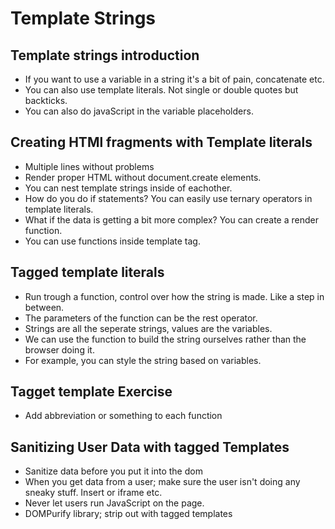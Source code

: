 # Template Strings

## Template strings introduction
* If you want to use a variable in a string it's a bit of pain, concatenate etc.
* You can also use template literals. Not single or double quotes but backticks.
* You can also do javaScript in the variable placeholders.

## Creating HTMl fragments with Template literals
* Multiple lines without problems 
* Render proper HTML without document.create elements.
* You can nest template strings inside of eachother.
* How do you do if statements? You can easily use ternary operators in template literals.
* What if the data is getting a bit more complex? You can create a render function.
* You can use functions inside template tag.

## Tagged template literals
* Run trough a function, control over how the string is made. Like a step in between.
* The parameters of the function can be the rest operator.
* Strings are all the seperate strings, values are the variables.
* We can use the function to build the string ourselves rather than the browser doing it. 
* For example, you can style the string based on variables.

## Tagget template Exercise
* Add abbreviation or something to each function

## Sanitizing User Data with tagged Templates
* Sanitize data before you put it into the dom
* When you get data from a user; make sure the user isn't doing any sneaky stuff. Insert or iframe etc.
* Never let users run JavaScript on the page.
* DOMPurify library; strip out with tagged templates